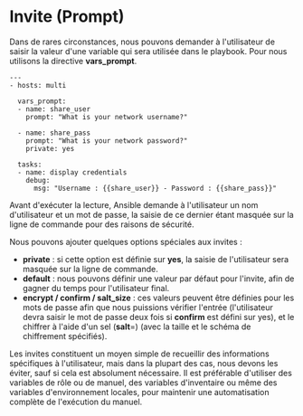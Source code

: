 # Invite (Prompt)

Dans de rares circonstances, nous pouvons demander à l'utilisateur de saisir la valeur d'une variable qui sera utilisée dans le playbook. Pour nous utilisons la directive **vars_prompt**.

```
---
- hosts: multi
  
  vars_prompt:
  - name: share_user
    prompt: "What is your network username?"

  - name: share_pass
    prompt: "What is your network password?"
    private: yes

  tasks:
  - name: display credentials
    debug:
      msg: "Username : {{share_user}} - Password : {{share_pass}}"  
```

Avant d'exécuter la lecture, Ansible demande à l'utilisateur un nom d'utilisateur et un mot de passe, la saisie de ce dernier étant masquée sur la ligne de commande pour des raisons de sécurité. 

Nous pouvons ajouter quelques options spéciales aux invites :
- **private** : si cette option est définie sur **yes**, la saisie de l'utilisateur sera masquée sur la ligne de commande.
- **default** : nous pouvons définir une valeur par défaut pour l'invite, afin de gagner du temps pour l'utilisateur final.
- **encrypt / confirm / salt_size** : ces valeurs peuvent être définies pour les mots de passe afin que nous puissions vérifier l'entrée (l'utilisateur devra saisir le mot de passe deux fois si **confirm** est défini sur yes), et le chiffrer à l'aide d'un sel (**salt**=) (avec la taille et le schéma de chiffrement spécifiés).

Les invites constituent un moyen simple de recueillir des informations spécifiques à l'utilisateur, mais dans la plupart des cas, nous devons les éviter, sauf si cela est absolument nécessaire. Il est préférable d'utiliser des variables de rôle ou de manuel, des variables d'inventaire ou même des variables d'environnement locales, pour maintenir une automatisation complète de l'exécution du manuel.